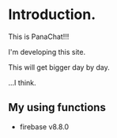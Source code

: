 # Introduction.
This is PanaChat!!!

I'm developing this site.

This will get bigger day by day.

...I think.

## My using functions
- firebase v8.8.0
